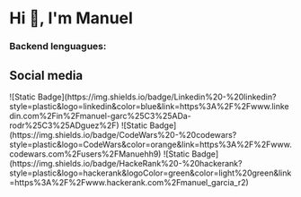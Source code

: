 <h1>Hi 👋, I'm Manuel</h1>

<h3 align="left">Backend lenguagues:</h3>



<h2>Social media</h2>
![Static Badge](https://img.shields.io/badge/Linkedin%20-%20linkedin?style=plastic&logo=linkedin&color=blue&link=https%3A%2F%2Fwww.linkedin.com%2Fin%2Fmanuel-garc%25C3%25ADa-rodr%25C3%25ADguez%2F)
![Static Badge](https://img.shields.io/badge/CodeWars%20-%20codewars?style=plastic&logo=CodeWars&color=orange&link=https%3A%2F%2Fwww.codewars.com%2Fusers%2FManuehh9)
![Static Badge](https://img.shields.io/badge/HackeRank%20-%20hackerank?style=plastic&logo=hackerank&logoColor=green&color=light%20green&link=https%3A%2F%2Fwww.hackerank.com%2Fmanuel_garcia_r2)
